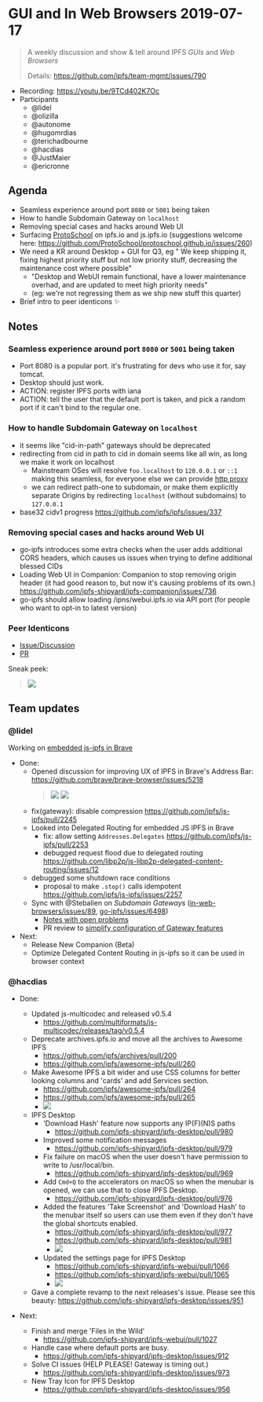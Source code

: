 GUI and In Web Browsers 2019-07-17
===

> A weekly discussion and show & tell around IPFS _GUIs_ and _Web Browsers_
>
> Details: https://github.com/ipfs/team-mgmt/issues/790

- Recording: https://youtu.be/9TCd402K7Oc
- Participants
  - @lidel
  - @olizilla
  - @autonome
  - @hugomrdias
  - @terichadbourne
  - @hacdias
  - @JustMaier
  - @ericronne

## Agenda

- Seamless experience around port `8080` or `5001` being taken
- How to handle Subdomain Gateway on `localhost`
- Removing special cases and hacks around Web UI
- Surfacing [ProtoSchool](https://proto.school/) on ipfs.io and js.ipfs.io
  (suggestions welcome here: https://github.com/ProtoSchool/protoschool.github.io/issues/260)
- We need a KR around Desktop + GUI for Q3, eg " We keep shipping it, fixing highest priority stuff but not low priority stuff, decreasing the maintenance cost where possible"
    - "Desktop and WebUI remain functional, have a lower maintenance overhad, and are updated to meet high priority needs"
    - (eg: we're not regressing them as we ship new stuff this quarter)
- Brief intro to peer identicons :sparkles:

## Notes

### Seamless experience around port `8080` or `5001` being taken

- Port 8080 is a popular port. it's frustrating for devs who use it for, say tomcat.
- Desktop should just work.
- ACTION: register IPFS ports with iana
- ACTION: tell the user that the default port is taken, and pick a random port if it can't bind to the regular one.

### How to handle Subdomain Gateway on `localhost`

- it seems like "cid-in-path" gateways should be deprecated
- redirecting from cid in path to cid in domain seems like all win, as long we make it work on localhost
  - Mainstream OSes will resolve `foo.localhost` to `120.0.0.1` or `::1` making this seamless, for everyone else we can provide [http proxy](https://github.com/ipfs/go-ipfs/issues/5982)
  - we can redirect path-one to subdomain, or make them explicitly separate Origins by redirecting `localhost` (without subdomains) to `127.0.0.1`
- base32 cidv1 progress https://github.com/ipfs/ipfs/issues/337

### Removing special cases and hacks around Web UI

- go-ipfs introduces some extra checks when the user adds additional CORS headers, which causes us issues when trying to define additional blessed CIDs
- Loading Web UI in Companion: 
  Companion to stop removing origin header (it had good reason to, but now it's causing problems of its own.)
  https://github.com/ipfs-shipyard/ipfs-companion/issues/736
- go-ipfs should allow loading /ipns/webui.ipfs.io via API port (for people who want to opt-in to latest version)

### Peer Identicons

- [Issue/Discussion](https://github.com/ipfs-shipyard/ipfs-webui/issues/935)
- [PR](https://github.com/ipfs-shipyard/ipfs-webui/pull/1069)


Sneak peek:
> [![](https://i.imgur.com/MsYTI8u.png)](https://github.com/ipfs-shipyard/ipfs-webui/issues/935)




## Team updates

### @lidel

Working on [embedded js-ipfs in Brave](https://github.com/ipfs-shipyard/ipfs-companion/issues/716)

- Done: 
    - Opened discussion for improving UX of IPFS in Brave's Address Bar: https://github.com/brave/brave-browser/issues/5218
      > ![](https://user-images.githubusercontent.com/157609/61064603-64d3c200-a402-11e9-8e53-9de625053011.png)
      > ![](https://user-images.githubusercontent.com/157609/61067102-1aa10f80-a407-11e9-837d-4ec80caf4a71.png)
    - fix(gateway): disable compression https://github.com/ipfs/js-ipfs/pull/2245
    - Looked into Delegated Routing for embedded JS IPFS in Brave
      - fix: allow setting `Addresses.Delegates` https://github.com/ipfs/js-ipfs/pull/2253
      - debugged request flood due to delegated routing https://github.com/libp2p/js-libp2p-delegated-content-routing/issues/12
    - debugged some shutdown race conditions
      - proposal to make `.stop()` calls idempotent https://github.com/ipfs/js-ipfs/issues/2257
    - Sync with @Stebalien on _Subdomain Gateways_ ([in-web-browsers/issues/89](https://github.com/ipfs/in-web-browsers/issues/89), [go-ipfs/issues/6498](https://github.com/ipfs/go-ipfs/issues/6498))
      - [Notes with open problems](https://github.com/ipfs/go-ipfs/issues/6498#issuecomment-511478982)
      - PR review to [simplify configuration of Gateway features](https://github.com/ipfs/go-ipfs/pull/6096#issuecomment-511994883)
- Next:
   - Release New Companion (Beta)
   - Optimize Delegated Content Routing in js-ipfs so it can be used in browser context

### @hacdias

- Done:
    - Updated js-multicodec and released v0.5.4
        - https://github.com/multiformats/js-multicodec/releases/tag/v0.5.4
    - Deprecate archives.ipfs.io and move all the archives to Awesome IPFS 
        - https://github.com/ipfs/archives/pull/200
        - https://github.com/ipfs/awesome-ipfs/pull/260
    - Make Awesome IPFS a bit wider and use CSS columns for better looking columns and 'cards' and add Services section.
        - https://github.com/ipfs/awesome-ipfs/pull/264
        - https://github.com/ipfs/awesome-ipfs/pull/265
        - ![](https://i.imgur.com/l1H5WUY.png)
    - IPFS Desktop
        - 'Download Hash' feature now supports any IP(F)(N)S paths
            - https://github.com/ipfs-shipyard/ipfs-desktop/pull/980
        - Improved some notification messages
            - https://github.com/ipfs-shipyard/ipfs-desktop/pull/979
        - Fix failure on macOS when the user doesn't have permission to write to /usr/local/bin.
            - https://github.com/ipfs-shipyard/ipfs-desktop/pull/969
        - Add `Cmd+Q` to the accelerators on macOS so when the menubar is opened, we can use that to close IPFS Desktop.
            - https://github.com/ipfs-shipyard/ipfs-desktop/pull/976
        - Added the features 'Take Screenshot' and 'Download Hash' to the menubar itself so users can use them even if they don't have the global shortcuts enabled.
            - https://github.com/ipfs-shipyard/ipfs-desktop/pull/977
            - https://github.com/ipfs-shipyard/ipfs-desktop/pull/981
            - ![](https://i.imgur.com/EBeLwy2.png)
        - Updated the settings page for IPFS Desktop
            - https://github.com/ipfs-shipyard/ipfs-webui/pull/1066
            - https://github.com/ipfs-shipyard/ipfs-webui/pull/1065
            - ![](https://i.imgur.com/krK44nR.png)
    - Gave a complete revamp to the next releases's issue. Please see this beauty: https://github.com/ipfs-shipyard/ipfs-desktop/issues/951

- Next:
    - Finish and merge 'Files in the Wild'
        - https://github.com/ipfs-shipyard/ipfs-webui/pull/1027
    - Handle case where default ports are busy.
        - https://github.com/ipfs-shipyard/ipfs-desktop/issues/912
    - Solve CI issues (HELP PLEASE! Gateway is timing out.)
        - https://github.com/ipfs-shipyard/ipfs-desktop/issues/973
    - New Tray Icon for IPFS Desktop
        - https://github.com/ipfs-shipyard/ipfs-desktop/issues/956
